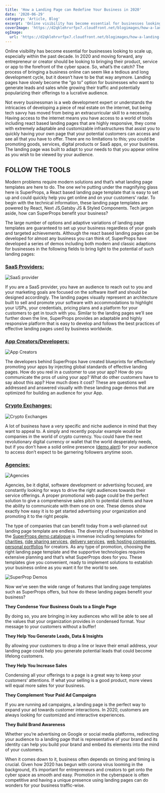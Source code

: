 ```yaml
---
title: 'How a Landing Page can Redefine Your Business in 2020'
date: '2020-06-29'
category: 'Article, Blog'
excerpt: 'Online visibility has become essential for businesses looking to scale up, especially within the past decade. In 2020 and moving forward, any entrepreneur or creator should be looking to bringing their product, service or app to the forefront of the cyber space. So, what’s the catch? The process of bringing a business online can seem'
coverImage: 'https://d2qklehrvrfpx7.cloudfront.net/blogimages/how-a-landing-page-can-redefine-your-business-home.jpg'
ogImage:
  url: 'https://d2qklehrvrfpx7.cloudfront.net/blogimages/how-a-landing-page-can-redefine-your-business-home.jpg'
---
```


Online visibility has become essential for businesses looking to scale up, especially within the past decade. In 2020 and moving forward, any entrepreneur or creator should be looking to bringing their product, service or app to the forefront of the cyber space. So, what’s the catch? The process of bringing a business online can seem like a tedious and long development cycle, but it doesn’t have to be that way anymore. Landing pages have slowly become the “go to” option for businesses who want to generate leads and sales while growing their traffic and potentially popularizing their offerings to a lucrative audience.

Not every businessman is a web development expert or understands the intricacies of developing a piece of real estate on the internet, but being tech savvy has moved from being an extracurricular skill to a necessity. Having access to the internet means you have access to a world of tools including react based landing pages that are highly responsive, they come with extremely adaptable and customizable infrastructures that assist you to quickly having your own page that your potential customers can access and see all that you have to offer. There are no limitations to this; you could be promoting goods, services, digital products or SaaS apps, or your business. The landing page was built to adapt to your needs to that you appear online as you wish to be viewed by your audience.

## **FOLLOW THE TOOLS**

Modern problems require modern solutions and that’s what landing page templates are here to do. The one we’re putting under the magnifying glass here is SuperProps, a React based landing page template that is easy to set up and could quickly help you get online and on your customers’ radar. To begin with the technical information, these landing page templates are powered by React, Next JS,Gatsby JS & Styled Components. Tech jargon aside, how can SuperProps benefit your business?

The large number of options and adaptive variations of landing page templates are guaranteed to set up your business regardless of your goals and targeted achievements. Although the react based landing pages can be developed for almost any business you can think of, SuperProps have developed a series of demos including both modern and classic adaptions for businesses in the following fields to bring light to the potential of such landing pages:

### [**SaaS Providers:**](https://superprops-gatsby.now.sh/saasmodern)

![SaaS provider](http://d2qklehrvrfpx7.cloudfront.net/blogimages/how-a-landing-page-can-redefine-your-business-saas.png)

If you are a SaaS provider, you have an audience to reach out to you and your marketing goals are focused on the software itself and should be designed accordingly. The landing pages visually represent an architecture built to sell and promote your software with accommodations to highlight your USPs, your credentials, pricing plans and a platform for your customers to get in touch with you. Similar to the landing pages we’ll see further down the line, SuperProps provides an adaptable and highly responsive platform that is easy to develop and follows the best practices of effective landing pages used by business worldwide.

### [**App Creators/Developers:**](https://react-next-landing.redq.io/appmodern)

![App Creators](http://d2qklehrvrfpx7.cloudfront.net/blogimages/how-a-landing-page-can-redefine-your-business-app.png)

The developers behind SuperProps have created blueprints for effectively promoting your apps by injecting global standards of effective landing pages. How do you reel in a customer to use your app? How do you communicate the pros of using your app? What do other customers have to say about this app? How much does it cost? These are questions well addressed and answered visually with these landing page demos that are optimized for building an audience for your App.

### [**Crypto Exchanges:**](https://superprops-gatsby.now.sh/cryptomodern/)

![Crypto Exchanges](http://d2qklehrvrfpx7.cloudfront.net/blogimages/how-a-landing-page-can-redefine-your-business-crypto.png)

A lot of business have a very specific and niche audience in mind that they want to appeal to. A simply and recently popular example would be companies in the world of crypto currency. You could have the next revolutionary digital currency or wallet that the world desperately needs, but if you don’t have a solid online presence ([demo alert](https://superprops-gatsby.now.sh/cryptomodern)) for your audience to access don’t expect to be garnering followers anytime soon.

### [Agencies:](https://superprops-gatsby.now.sh/agencymodern/)

![Agencies](http://d2qklehrvrfpx7.cloudfront.net/blogimages/how-a-landing-page-can-redefine-your-business-agencies.png)

Agencies, be it digital, software development or advertising focused, are constantly looking for ways to drive the right audiences towards their service offerings. A proper promotional web page could be the perfect solution to give a comprehensive sales pitch to potential clients and have the ability to communicate with them one on one. These demos show exactly how easy it is to get started advertising your organization and promoting it to the right people.

The type of companies that can benefit today from a well-planned out landing page template are endless. The diversity of businesses exhibited in the [SuperProps demo catalogue](https://redq.io/react-next-landing) is immense including templates for [charities](https://superprops-gatsby.now.sh/charity/),
[ride sharing services](https://react-next-landing.redq.io/ride),
[delivery services](https://superprops-gatsby.now.sh/ride),
[web hosting companies](https://superprops-gatsby.now.sh/hosting),
[personal portfolios](https://react-next-landing.redq.io/portfolio) for creators. As any type of promotion, choosing the right landing page template and the supportive technologies requires extensive planning and that’s what SuperProps does for you. These templates give you convenient, ready to implement solutions to establish your business online as you want it for the world to see.

![SuperProp Demos](http://d2qklehrvrfpx7.cloudfront.net/blogimages/how-a-landing-page-can-redefine-your-business-final.png)

Now we’ve seen the wide range of features that landing page templates such as SuperProps offers, but how do these landing pages benefit your business?

**They Condense Your Business Goals to a Single Page**

By doing so, you are bringing in key audiences who will be able to see all the values that your organization provides in condensed format. Your message to your customers without a buffer!

**They Help You Generate Leads, Data & Insights**

By allowing your customers to drop a line or leave their email address, your landing page could help you generate potential leads that could become lifelong customers.

**They Help You Increase Sales**

Condensing all your offerings to a page is a great way to keep your customers’ attentions. If what your selling is a good product, more views will equal more sales for your business.

**They Complement Your Paid Ad Campaigns**

If you are running ad campaigns, a landing page is the perfect way to expand your ad towards customer interactions. In 2020, customers are always looking for customized and interactive experiences.

**They Build Brand Awareness**

Whether you’re advertising on Google or social media platforms, redirecting your audience to a landing page that is representative of your brand and its identity can help you build your brand and embed its elements into the mind of your customers.

When it comes down to it, business often depends on timing and timing is crucial. Given how 2020 has begun with corona virus looming in the background, it’s important for entrepreneurs and creators to get onto the cyber space as smooth and easy. Promotion in the cyberspace is often competitive and having a unique presence using landing pages can do wonders for your business traffic-wise.
